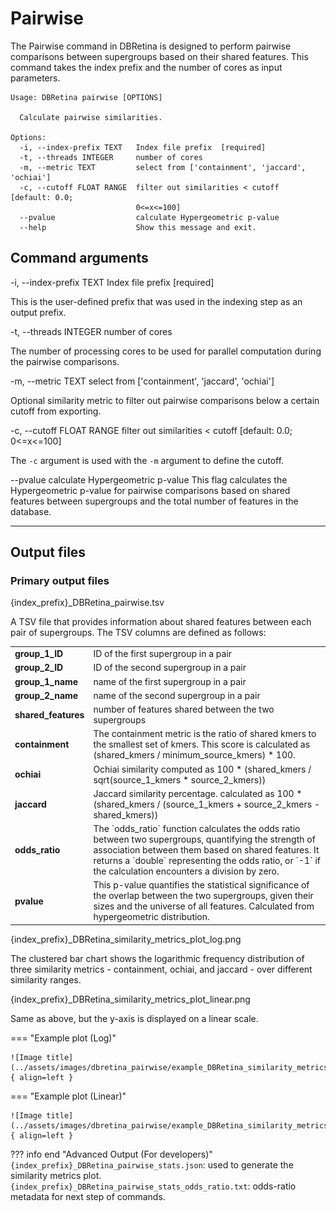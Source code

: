 # Pairwise

The Pairwise command in DBRetina is designed to perform pairwise comparisons between supergroups based on their shared features. This command takes the index prefix and the number of cores as input parameters.


```
Usage: DBRetina pairwise [OPTIONS]

  Calculate pairwise similarities.

Options:
  -i, --index-prefix TEXT   Index file prefix  [required]
  -t, --threads INTEGER     number of cores
  -m, --metric TEXT         select from ['containment', 'jaccard', 'ochiai']
  -c, --cutoff FLOAT RANGE  filter out similarities < cutoff  [default: 0.0;
                            0<=x<=100]
  --pvalue                  calculate Hypergeometric p-value
  --help                    Show this message and exit.
```

## Command arguments

<span class="cmd"> -i, --index-prefix TEXT   Index file prefix  [required] </span>

This is the user-defined prefix that was used in the indexing step as an output prefix.

<span class="cmd"> -t, --threads INTEGER    number of cores </span>

The number of processing cores to be used for parallel computation during the pairwise comparisons.

<span class="cmd"> -m, --metric TEXT         select from ['containment', 'jaccard', 'ochiai'] </span>

Optional similarity metric to filter out pairwise comparisons below a certain cutoff from exporting.

<span class="cmd"> -c, --cutoff FLOAT RANGE filter out similarities < cutoff  [default: 0.0; 0<=x<=100] </span>

The `-c` argument is used with the `-m` argument to define the cutoff.

<span class="cmd"> --pvalue                  calculate Hypergeometric p-value </span>
This flag calculates the Hypergeometric p-value for pairwise comparisons based on shared features between supergroups and the total number of features in the database.

---

## Output files

### Primary output files

<span class="cmd"> {index_prefix}_DBRetina_pairwise.tsv </span>

A TSV file that provides information about shared features between each pair of supergroups. The TSV columns are defined as follows:

<table>
  <tbody>
    <tr>
      <td><strong>group_1_ID</strong></td>
      <td>ID of the first supergroup in a pair</td>
    </tr>
    <tr>
      <td><strong>group_2_ID</strong></td>
      <td>ID of the second supergroup in a pair</td>
    </tr>
    <tr>
      <td><strong>group_1_name</strong></td>
      <td>name of the first supergroup in a pair</td>
    </tr>
    <tr>
      <td><strong>group_2_name</strong></td>
      <td>name of the second supergroup in a pair</td>
    </tr>
    <tr>
      <td><strong>shared_features</strong></td>
      <td>number of features shared between the two supergroups</td>
    </tr>
    <tr>
      <td><strong>containment</strong></td>
      <td>The containment metric is the ratio of shared kmers to the smallest set of kmers. This score is calculated as (shared_kmers / minimum_source_kmers) * 100.</td>
    </tr>
    <tr>
      <td><strong>ochiai</strong></td>
      <td>Ochiai similarity computed as 100 * (shared_kmers / sqrt(source_1_kmers * source_2_kmers))</td>
    </tr>
    <tr>
      <td><strong>jaccard</strong></td>
      <td>Jaccard similarity percentage. calculated as 100 * (shared_kmers / (source_1_kmers + source_2_kmers - shared_kmers))</td>
    </tr>
    <tr>
      <td><strong>odds_ratio</strong></td>
      <td>The `odds_ratio` function calculates the odds ratio between two supergroups, quantifying the strength of association between them based on shared features. It returns a `double` representing the odds ratio, or `-1` if the calculation encounters a division by zero.</td>
    </tr>
    <tr>
      <td><strong>pvalue</strong></td>
      <td>This p-value quantifies the statistical significance of the overlap between the two supergroups, given their sizes and the universe of all features. Calculated from hypergeometric distribution.</td>
    </tr>
  </tbody>
</table>


<span class="cmd"> {index_prefix}_DBRetina_similarity_metrics_plot_log.png </span>

The clustered bar chart shows the logarithmic frequency distribution of three similarity metrics - containment, ochiai, and jaccard - over different similarity ranges.

<span class="cmd"> {index_prefix}_DBRetina_similarity_metrics_plot_linear.png </span>

Same as above, but the y-axis is displayed on a linear scale.


=== "Example plot (Log)"

    ![Image title](../assets/images/dbretina_pairwise/example_DBRetina_similarity_metrics_plot_log.png){ align=left }


=== "Example plot (Linear)"

    ![Image title](../assets/images/dbretina_pairwise/example_DBRetina_similarity_metrics_plot_linear.png){ align=left }


??? info end "Advanced Output (For developers)"
    `{index_prefix}_DBRetina_pairwise_stats.json`: used to generate the similarity metrics plot.
    `{index_prefix}_DBRetina_pairwise_stats_odds_ratio.txt`: odds-ratio metadata for next step of commands.
